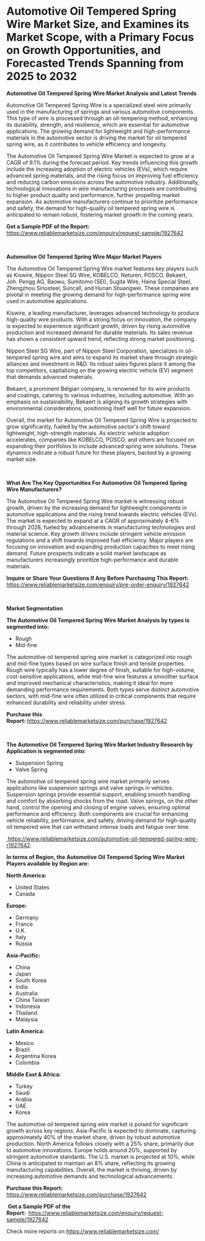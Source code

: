 <p><h1>Automotive Oil Tempered Spring Wire Market Size, and Examines its Market Scope, with a Primary Focus on Growth Opportunities, and Forecasted Trends Spanning from 2025 to 2032</h1></p><p><strong>Automotive Oil Tempered Spring Wire Market Analysis and Latest Trends</strong></p>
<p><p>Automotive Oil Tempered Spring Wire is a specialized steel wire primarily used in the manufacturing of springs and various automotive components. This type of wire is processed through an oil-tempering method, enhancing its durability, strength, and resilience, which are essential for automotive applications. The growing demand for lightweight and high-performance materials in the automotive sector is driving the market for oil tempered spring wire, as it contributes to vehicle efficiency and longevity. </p><p>The Automotive Oil Tempered Spring Wire Market is expected to grow at a CAGR of 9.1% during the forecast period. Key trends influencing this growth include the increasing adoption of electric vehicles (EVs), which require advanced spring materials, and the rising focus on improving fuel efficiency and reducing carbon emissions across the automotive industry. Additionally, technological innovations in wire manufacturing processes are contributing to higher product quality and performance, further propelling market expansion. As automotive manufacturers continue to prioritize performance and safety, the demand for high-quality oil tempered spring wire is anticipated to remain robust, fostering market growth in the coming years.</p></p>
<p><strong>Get a Sample PDF of the Report:&nbsp;</strong> <a href="https://www.reliablemarketsize.com/enquiry/request-sample/1927642?utm_campaign=2457&utm_medium=2&utm_source=Github&utm_content=ia&utm_term=28032025&utm_id=automotive-oil-tempered-spring-wire">https://www.reliablemarketsize.com/enquiry/request-sample/1927642</a></p>
<p>&nbsp;</p>
<p><strong>Automotive Oil Tempered Spring Wire Major Market Players</strong></p>
<p><p>The Automotive Oil Tempered Spring Wire market features key players such as Kiswire, Nippon Steel SG Wire, KOBELCO, Neturen, POSCO, Bekaert, Joh. Pengg AG, Baowu, Sumitomo (SEI), Sugita Wire, Haina Special Steel, Zhengzhou Sinosteel, Suncall, and Hunan Shuangwei. These companies are pivotal in meeting the growing demand for high-performance spring wire used in automotive applications.</p><p>Kiswire, a leading manufacturer, leverages advanced technology to produce high-quality wire products. With a strong focus on innovation, the company is expected to experience significant growth, driven by rising automotive production and increased demand for durable materials. Its sales revenue has shown a consistent upward trend, reflecting strong market positioning.</p><p>Nippon Steel SG Wire, part of Nippon Steel Corporation, specializes in oil-tempered spring wire and aims to expand its market share through strategic alliances and investment in R&D. Its robust sales figures place it among the top competitors, capitalizing on the growing electric vehicle (EV) segment that demands advanced materials.</p><p>Bekaert, a prominent Belgian company, is renowned for its wire products and coatings, catering to various industries, including automotive. With an emphasis on sustainability, Bekaert is aligning its growth strategies with environmental considerations, positioning itself well for future expansion.</p><p>Overall, the market for Automotive Oil Tempered Spring Wire is projected to grow significantly, fueled by the automotive sector's shift toward lightweight, high-strength materials. As electric vehicle adoption accelerates, companies like KOBELCO, POSCO, and others are focused on expanding their portfolios to include advanced spring wire solutions. These dynamics indicate a robust future for these players, backed by a growing market size.</p></p>
<p>&nbsp;</p>
<p><strong>What Are The Key Opportunities For Automotive Oil Tempered Spring Wire Manufacturers?</strong></p>
<p><p>The Automotive Oil Tempered Spring Wire market is witnessing robust growth, driven by the increasing demand for lightweight components in automotive applications and the rising trend towards electric vehicles (EVs). The market is expected to expand at a CAGR of approximately 4-6% through 2028, fueled by advancements in manufacturing technologies and material science. Key growth drivers include stringent vehicle emission regulations and a shift towards improved fuel efficiency. Major players are focusing on innovation and expanding production capacities to meet rising demand. Future prospects indicate a solid market landscape as manufacturers increasingly prioritize high-performance and durable materials.</p></p>
<p><strong>Inquire or Share Your Questions If Any Before Purchasing This Report:</strong> <a href="https://www.reliablemarketsize.com/enquiry/pre-order-enquiry/1927642?utm_campaign=2457&utm_medium=2&utm_source=Github&utm_content=ia&utm_term=28032025&utm_id=automotive-oil-tempered-spring-wire">https://www.reliablemarketsize.com/enquiry/pre-order-enquiry/1927642</a></p>
<p>&nbsp;</p>
<p><strong>Market Segmentation</strong></p>
<p><strong>The Automotive Oil Tempered Spring Wire Market Analysis by types is segmented into:</strong></p>
<p><ul><li>Rough</li><li>Mid-fine</li></ul></p>
<p><p>The automotive oil tempered spring wire market is categorized into rough and mid-fine types based on wire surface finish and tensile properties. Rough wire typically has a lower degree of finish, suitable for high-volume, cost-sensitive applications, while mid-fine wire features a smoother surface and improved mechanical characteristics, making it ideal for more demanding performance requirements. Both types serve distinct automotive sectors, with mid-fine wire often utilized in critical components that require enhanced durability and reliability under stress.</p></p>
<p><strong>Purchase this Report:&nbsp;</strong><a href="https://www.reliablemarketsize.com/purchase/1927642?utm_campaign=2457&utm_medium=2&utm_source=Github&utm_content=ia&utm_term=28032025&utm_id=automotive-oil-tempered-spring-wire">https://www.reliablemarketsize.com/purchase/1927642</a></p>
<p>&nbsp;</p>
<p><strong>The Automotive Oil Tempered Spring Wire Market Industry Research by Application is segmented into:</strong></p>
<p><ul><li>Suspension Spring</li><li>Valve Spring</li></ul></p>
<p><p>The automotive oil tempered spring wire market primarily serves applications like suspension springs and valve springs in vehicles. Suspension springs provide essential support, enabling smooth handling and comfort by absorbing shocks from the road. Valve springs, on the other hand, control the opening and closing of engine valves, ensuring optimal performance and efficiency. Both components are crucial for enhancing vehicle reliability, performance, and safety, driving demand for high-quality oil tempered wire that can withstand intense loads and fatigue over time.</p></p>
<p><a href="https://www.reliablemarketsize.com/automotive-oil-tempered-spring-wire-r1927642?utm_campaign=2457&utm_medium=2&utm_source=Github&utm_content=ia&utm_term=28032025&utm_id=automotive-oil-tempered-spring-wire">&nbsp;https://www.reliablemarketsize.com/automotive-oil-tempered-spring-wire-r1927642</a></p>
<p><strong>In terms of Region, the Automotive Oil Tempered Spring Wire Market Players available by Region are:</strong></p>
<p>
    <p> <strong> North America: </strong>
        <ul>
            <li>United States</li>
            <li>Canada</li>
        </ul>
        </p> 
    <p> <strong> Europe: </strong>
        <ul>
            <li>Germany</li>
            <li>France</li>
            <li>U.K.</li>
            <li>Italy</li>
            <li>Russia</li>
        </ul>
        </p> 
    <p> <strong> Asia-Pacific: </strong>
        <ul>
            <li>China</li>
            <li>Japan</li>
            <li>South Korea</li>
            <li>India</li>
            <li>Australia</li>
            <li>China Taiwan</li>
            <li>Indonesia</li>
            <li>Thailand</li>
            <li>Malaysia</li>
        </ul>
        </p> 
    <p> <strong> Latin America: </strong>
        <ul>
            <li>Mexico</li>
            <li>Brazil</li>
            <li>Argentina Korea</li>
            <li>Colombia</li>
        </ul>
        </p> 
    <p> <strong> Middle East & Africa: </strong>
        <ul>
            <li>Turkey</li>
            <li>Saudi</li>
            <li>Arabia</li>
            <li>UAE</li>
            <li>Korea</li>
        </ul>
    </p>
    </p>
<p><p>The automotive oil tempered spring wire market is poised for significant growth across key regions. Asia-Pacific is expected to dominate, capturing approximately 40% of the market share, driven by robust automotive production. North America follows closely with a 25% share, primarily due to automotive innovations. Europe holds around 20%, supported by stringent automotive standards. The U.S. market is projected at 10%, while China is anticipated to maintain an 8% share, reflecting its growing manufacturing capabilities. Overall, the market is thriving, driven by increasing automotive demands and technological advancements.</p></p>
<p><strong>Purchase this Report: </strong><a href="https://www.reliablemarketsize.com/purchase/1927642?utm_campaign=2457&utm_medium=2&utm_source=Github&utm_content=ia&utm_term=28032025&utm_id=automotive-oil-tempered-spring-wire">https://www.reliablemarketsize.com/purchase/1927642</a></p>
<p>&nbsp;<strong>Get a Sample PDF of the Report:&nbsp;&nbsp;</strong><a href="https://www.reliablemarketsize.com/enquiry/request-sample/1927642?utm_campaign=2457&utm_medium=2&utm_source=Github&utm_content=ia&utm_term=28032025&utm_id=automotive-oil-tempered-spring-wire">https://www.reliablemarketsize.com/enquiry/request-sample/1927642</a></p>
<p><strong></strong></p>
<p>Check more reports on <a href="https://www.reliablemarketsize.com/?utm_campaign=2457&utm_medium=2&utm_source=Github&utm_content=ia&utm_term=28032025&utm_id=automotive-oil-tempered-spring-wire">https://www.reliablemarketsize.com/</a></p>